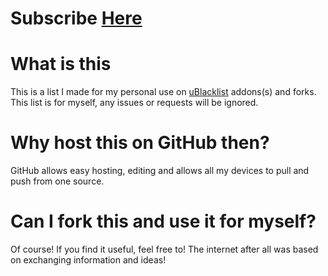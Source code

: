# **Subscribe [Here]([https://github.com/SocietasEvanescentes/MyUblacklist/subscribe?name=My%20List&url=https://raw.githubusercontent.com/SocietasEvanescentes/MyUblacklist/simple/OneListToRuleThemAll.txt](https://iorate.github.io/ublacklist/subscribe?name=My%20List&url=https://raw.githubusercontent.com/SocietasEvanescentes/MyUblacklist/simple/OneListToRuleThemAll.txt))**

# What is this



This is a list I made for my personal use on [uBlacklist](https://iorate.github.io/ublacklist/docs) addons(s) and forks. This list is for myself, any issues or requests will be ignored.

# Why host this on GitHub then?



GitHub allows easy hosting, editing and allows all my devices to pull and push from one source.

# Can I fork this and use it for myself?



Of course! If you find it useful, feel free to! The internet after all was based on exchanging information and ideas!
